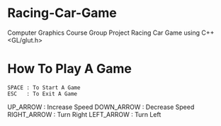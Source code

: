 # Racing-Car-Game

Computer Graphics Course Group Project
Racing Car Game using C++ <GL/glut.h>


# How To Play A Game
  
    SPACE : To Start A Game
    ESC   : To Exit A Game

   UP_ARROW    : Increase Speed
   DOWN_ARROW  : Decrease Speed 
   RIGHT_ARROW : Turn  Right
   LEFT_ARROW  : Turn  Left
   

